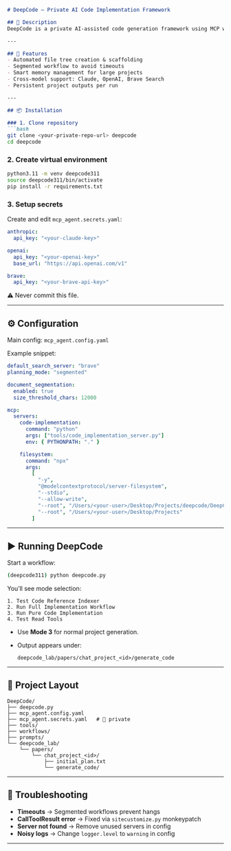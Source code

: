 ````markdown
# DeepCode – Private AI Code Implementation Framework

## 📖 Description  
DeepCode is a private AI-assisted code generation framework using MCP with Claude, OpenAI, and Brave APIs. It creates large-scale application codebases without timeouts through segmented workflows and smart memory management.

---

## 🚀 Features
- Automated file tree creation & scaffolding  
- Segmented workflow to avoid timeouts  
- Smart memory management for large projects  
- Cross-model support: Claude, OpenAI, Brave Search  
- Persistent project outputs per run  

---

## 📦 Installation

### 1. Clone repository
```bash
git clone <your-private-repo-url> deepcode
cd deepcode
````

### 2. Create virtual environment

```bash
python3.11 -m venv deepcode311
source deepcode311/bin/activate
pip install -r requirements.txt
```

### 3. Setup secrets

Create and edit `mcp_agent.secrets.yaml`:

```yaml
anthropic:
  api_key: "<your-claude-key>"

openai:
  api_key: "<your-openai-key>"
  base_url: "https://api.openai.com/v1"

brave:
  api_key: "<your-brave-api-key>"
```

⚠️ Never commit this file.

---

## ⚙️ Configuration

Main config: `mcp_agent.config.yaml`

Example snippet:

```yaml
default_search_server: "brave"
planning_mode: "segmented"

document_segmentation:
  enabled: true
  size_threshold_chars: 12000

mcp:
  servers:
    code-implementation:
      command: "python"
      args: ["tools/code_implementation_server.py"]
      env: { PYTHONPATH: "." }

    filesystem:
      command: "npx"
      args:
        [
          "-y",
          "@modelcontextprotocol/server-filesystem",
          "--stdio",
          "--allow-write",
          "--root", "/Users/<your-user>/Desktop/Projects/deepcode/DeepCode/deepcode_lab",
          "--root", "/Users/<your-user>/Desktop/Projects"
        ]
```

---

## ▶️ Running DeepCode

Start a workflow:

```bash
(deepcode311) python deepcode.py
```

You’ll see mode selection:

```
1. Test Code Reference Indexer
2. Run Full Implementation Workflow
3. Run Pure Code Implementation
4. Test Read Tools
```

* Use **Mode 3** for normal project generation.
* Output appears under:

  ```
  deepcode_lab/papers/chat_project_<id>/generate_code
  ```

---

## 📂 Project Layout

```
DeepCode/
├── deepcode.py
├── mcp_agent.config.yaml
├── mcp_agent.secrets.yaml   # 🔑 private
├── tools/
├── workflows/
├── prompts/
└── deepcode_lab/
    └── papers/
        └── chat_project_<id>/
            ├── initial_plan.txt
            └── generate_code/
```

---

## 🔧 Troubleshooting

* **Timeouts** → Segmented workflows prevent hangs
* **CallToolResult error** → Fixed via `sitecustomize.py` monkeypatch
* **Server not found** → Remove unused servers in config
* **Noisy logs** → Change `logger.level` to `warning` in config
---

```
